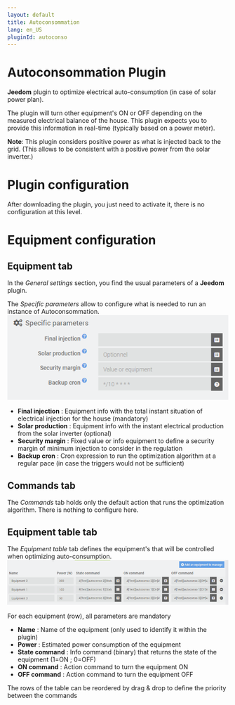```yaml
---
layout: default
title: Autoconsommation
lang: en_US
pluginId: autoconso
---
```

# Autoconsommation Plugin

**Jeedom** plugin to optimize electrical auto-consumption (in case of solar power plan).

The plugin will turn other equipment's ON or OFF depending on the measured electrical balance of the house.
This plugin expects you to provide this information in real-time (typically based on a power meter).

**Note**: This plugin considers positive power as what is injected back to the grid.
(This allows to be consistent with a positive power from the solar inverter.)

# Plugin configuration
After downloading the plugin, you just need to activate it, there is no configuration at this level.

# Equipment configuration
## Equipment tab
In the *General settings* section, you find the usual parameters of a **Jeedom** plugin.

The *Specific parameters* allow to configure what is needed to run an instance of Autoconsommation.
![Specific parameters](../images/specificParameters.png)

- **Final injection** : Equipment info with the total instant situation of electrical injection for the house (mandatory)
- **Solar production** : Equipment info with the instant electrical production from the solar inverter (optional)
- **Security margin** : Fixed value or info equipment to define a security margin of minimum injection to consider in the regulation
- **Backup cron** : Cron expression to run the optimization algorithm at a regular pace (in case the triggers would not be sufficient)

## Commands tab
The *Commands* tab holds only the default action that runs the optimization algorithm.
There is nothing to configure here.

## Equipment table tab

The *Equipment table* tab defines the equipment's that will be controlled when optimizing auto-consumption.
![Equipment table](../images/equipmentTable.png)

For each equipment (row), all parameters are mandatory

- **Name** : Name of the equipment (only used to identify it within the plugin)
- **Power** : Estimated power consumption of the equipment
- **State command** : Info command (binary) that returns the state of the equipment (1=ON ; 0=OFF)
- **ON command** : Action command to turn the equipment ON
- **OFF command** : Action command to turn the equipment OFF

The rows of the table can be reordered by drag & drop to define the priority between the commands
